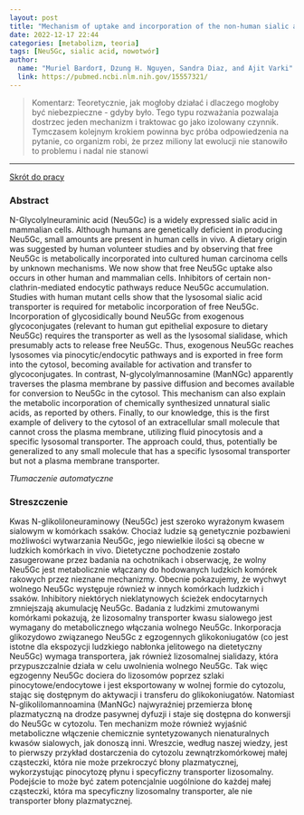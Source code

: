 ```yaml
---
layout: post
title: "Mechanism of uptake and incorporation of the non-human sialic acid N-glycolylneuraminic acid into human cells "
date: 2022-12-17 22:44
categories: [metabolizm, teoria]
tags: [Neu5Gc, sialic acid, nowotwór]
author:
  name: "Muriel Bardor‡, Dzung H. Nguyen, Sandra Diaz, and Ajit Varki"
  link: https://pubmed.ncbi.nlm.nih.gov/15557321/
---
```


> Komentarz:
> Teoretycznie, jak mogłoby działać i dlaczego mogłoby być niebezpieczne - gdyby było.
> Tego typu rozważania pozwalaja dostrzec jeden mechanizm i traktowac go jako izolowany czynnik. Tymczasem kolejnym krokiem powinna byc próba odpowiedzenia na pytanie, co organizm robi, że przez miliony lat ewolucji nie stanowiło to problemu i nadal nie stanowi
> 
<hr>

[Skrót do pracy](https://pubmed.ncbi.nlm.nih.gov/15557321/) 

### Abstract
N-Glycolylneuraminic acid (Neu5Gc) is a widely expressed sialic acid in mammalian cells. Although humans are genetically deficient in producing Neu5Gc, small amounts are present in human cells in vivo. A dietary origin was suggested by human volunteer studies and by observing that free Neu5Gc is metabolically incorporated into cultured human carcinoma cells by unknown mechanisms. We now show that free Neu5Gc uptake also occurs in other human and mammalian cells. Inhibitors of certain non-clathrin-mediated endocytic pathways reduce Neu5Gc accumulation. Studies with human mutant cells show that the lysosomal sialic acid transporter is required for metabolic incorporation of free Neu5Gc. Incorporation of glycosidically bound Neu5Gc from exogenous glycoconjugates (relevant to human gut epithelial exposure to dietary Neu5Gc) requires the transporter as well as the lysosomal sialidase, which presumably acts to release free Neu5Gc. Thus, exogenous Neu5Gc reaches lysosomes via pinocytic/endocytic pathways and is exported in free form into the cytosol, becoming available for activation and transfer to glycoconjugates. In contrast, N-glycolylmannosamine (ManNGc) apparently traverses the plasma membrane by passive diffusion and becomes available for conversion to Neu5Gc in the cytosol. This mechanism can also explain the metabolic incorporation of chemically synthesized unnatural sialic acids, as reported by others. Finally, to our knowledge, this is the first example of delivery to the cytosol of an extracellular small molecule that cannot cross the plasma membrane, utilizing fluid pinocytosis and a specific lysosomal transporter. The approach could, thus, potentially be generalized to any small molecule that has a specific lysosomal transporter but not a plasma membrane transporter.

*Tłumaczenie automatyczne*

### Streszczenie
Kwas N-glikoliloneuraminowy (Neu5Gc) jest szeroko wyrażonym kwasem sialowym w komórkach ssaków. Chociaż ludzie są genetycznie pozbawieni możliwości wytwarzania Neu5Gc, jego niewielkie ilości są obecne w ludzkich komórkach in vivo. Dietetyczne pochodzenie zostało zasugerowane przez badania na ochotnikach i obserwację, że wolny Neu5Gc jest metabolicznie włączany do hodowanych ludzkich komórek rakowych przez nieznane mechanizmy. Obecnie pokazujemy, że wychwyt wolnego Neu5Gc występuje również w innych komórkach ludzkich i ssaków. Inhibitory niektórych nieklatynowych ścieżek endocytarnych zmniejszają akumulację Neu5Gc. Badania z ludzkimi zmutowanymi komórkami pokazują, że lizosomalny transporter kwasu sialowego jest wymagany do metabolicznego włączania wolnego Neu5Gc. Inkorporacja glikozydowo związanego Neu5Gc z egzogennych glikokoniugatów (co jest istotne dla ekspozycji ludzkiego nabłonka jelitowego na dietetyczny Neu5Gc) wymaga transportera, jak również lizosomalnej sialidazy, która przypuszczalnie działa w celu uwolnienia wolnego Neu5Gc. Tak więc egzogenny Neu5Gc dociera do lizosomów poprzez szlaki pinocytowe/endocytowe i jest eksportowany w wolnej formie do cytozolu, stając się dostępnym do aktywacji i transferu do glikokoniugatów. Natomiast N-glikolilomannoamina (ManNGc) najwyraźniej przemierza błonę plazmatyczną na drodze pasywnej dyfuzji i staje się dostępna do konwersji do Neu5Gc w cytozolu. Ten mechanizm może również wyjaśnić metaboliczne włączenie chemicznie syntetyzowanych nienaturalnych kwasów sialowych, jak donoszą inni. Wreszcie, według naszej wiedzy, jest to pierwszy przykład dostarczenia do cytozolu zewnątrzkomórkowej małej cząsteczki, która nie może przekroczyć błony plazmatycznej, wykorzystując pinocytozę płynu i specyficzny transporter lizosomalny. Podejście to może być zatem potencjalnie uogólnione do każdej małej cząsteczki, która ma specyficzny lizosomalny transporter, ale nie transporter błony plazmatycznej.